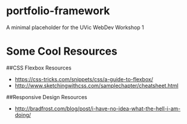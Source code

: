 # portfolio-framework
A minimal placeholder for the UVic WebDev Workshop 1

# Some Cool Resources

##CSS Flexbox Resources
* https://css-tricks.com/snippets/css/a-guide-to-flexbox/
* http://www.sketchingwithcss.com/samplechapter/cheatsheet.html

##Responsive Design Resources
* http://bradfrost.com/blog/post/i-have-no-idea-what-the-hell-i-am-doing/







